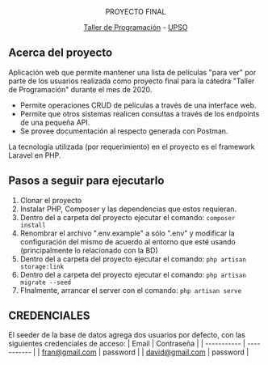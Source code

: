 <p align="center">PROYECTO FINAL</a></p>

<p align="center">
<a href="https://upso.edu.ar">Taller de Programación</a> -
<a href="https://upso.edu.ar">UPSO</a>
</p>

## Acerca del proyecto

Aplicación web que permite mantener una lista de películas "para ver" por parte de los usuarios realizada como proyecto final para la cátedra "Taller de Programación" durante el mes de 2020.

- Permite operaciones CRUD de películas a través de una interface web.
- Permite que otros sistemas realicen consultas a través de los endpoints de una pequeña API.
- Se provee documentación al respecto generada con Postman.

La tecnología utilizada (por requerimiento) en el proyecto es el framework Laravel en PHP.

## Pasos a seguir para ejecutarlo
1. Clonar el proyecto
2. Instalar PHP, Composer y las dependencias que estos requieran.
3. Dentro del a carpeta del proyecto ejecutar el comando: `composer install`
4. Renombrar el archivo ".env.example" a sólo ".env" y modificar la configuración del mismo de acuerdo al entorno que esté usando (principalmente lo relacionado con la BD)
5. Dentro del a carpeta del proyecto ejecutar el comando: `php artisan storage:link`
6. Dentro del a carpeta del proyecto ejecutar el comando: `php artisan migrate --seed`
7. FInalmente, arrancar el server con el comando: `php artisan serve`

## CREDENCIALES
El seeder de la base de datos agrega dos usuarios por defecto, con las siguientes credenciales de acceso:
| Email | Contraseña |
| ----------- | ----------- |
| fran@gmail.com | password |
| david@gmail.com | password |